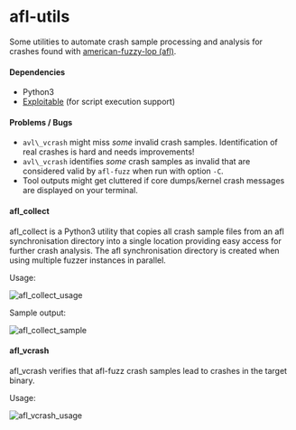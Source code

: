 # afl-utils

Some utilities to automate crash sample processing and analysis for crashes
found with [american-fuzzy-lop (afl)](http://lcamtuf.coredump.cx/afl/).

#### Dependencies

* Python3
* [Exploitable](https://github.com/jfoote/exploitable) (for script execution support)

#### Problems / Bugs

* `avl\_vcrash` might miss *some* invalid crash samples. Identification of real crashes is
  hard and needs improvements!
* `avl\_vcrash` identifies *some* crash samples as invalid that are considered valid by
  `afl-fuzz` when run with option `-C`.
* Tool outputs might get cluttered if core dumps/kernel crash messages are displayed on
  your terminal.


#### afl\_collect

afl\_collect is a Python3 utility that copies all crash sample files from an afl
synchronisation directory into a single location providing easy access for
further crash analysis. The afl synchronisation directory is created when using
multiple fuzzer instances in parallel.  

Usage:  

![afl_collect_usage](https://raw.githubusercontent.com/rc0r/afl-utils/master/.scrots/afl_collect_usage.png)

Sample output:

![afl_collect_sample](https://raw.githubusercontent.com/rc0r/afl-utils/master/.scrots/afl_collect_sample.png)

#### afl\_vcrash

afl\_vcrash verifies that afl-fuzz crash samples lead to crashes in the target
binary.

Usage:

![afl_vcrash_usage](https://raw.githubusercontent.com/rc0r/afl-utils/master/.scrots/afl_vcrash_usage.png)
  
